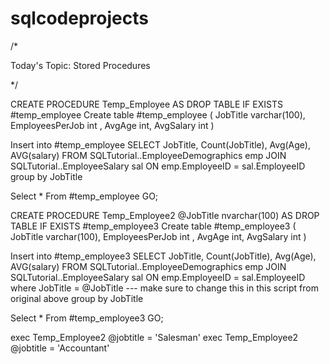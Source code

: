 # sqlcodeprojects

/*

Today's Topic: Stored Procedures

*/


CREATE PROCEDURE Temp_Employee
AS
DROP TABLE IF EXISTS #temp_employee
Create table #temp_employee (
JobTitle varchar(100),
EmployeesPerJob int ,
AvgAge int,
AvgSalary int
)


Insert into #temp_employee
SELECT JobTitle, Count(JobTitle), Avg(Age), AVG(salary)
FROM SQLTutorial..EmployeeDemographics emp
JOIN SQLTutorial..EmployeeSalary sal
	ON emp.EmployeeID = sal.EmployeeID
group by JobTitle

Select * 
From #temp_employee
GO;




CREATE PROCEDURE Temp_Employee2 
@JobTitle nvarchar(100)
AS
DROP TABLE IF EXISTS #temp_employee3
Create table #temp_employee3 (
JobTitle varchar(100),
EmployeesPerJob int ,
AvgAge int,
AvgSalary int
)


Insert into #temp_employee3
SELECT JobTitle, Count(JobTitle), Avg(Age), AVG(salary)
FROM SQLTutorial..EmployeeDemographics emp
JOIN SQLTutorial..EmployeeSalary sal
	ON emp.EmployeeID = sal.EmployeeID
where JobTitle = @JobTitle --- make sure to change this in this script from original above
group by JobTitle

Select * 
From #temp_employee3
GO;


exec Temp_Employee2 @jobtitle = 'Salesman'
exec Temp_Employee2 @jobtitle = 'Accountant'

